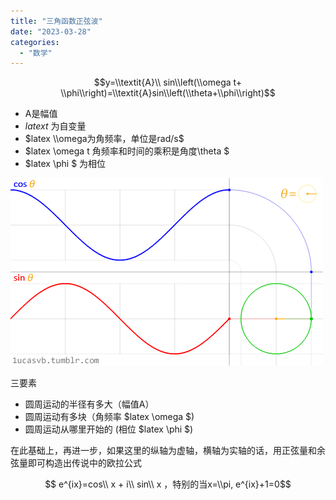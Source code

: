 ```yaml
---
title: "三角函数正弦波"
date: "2023-03-28"
categories: 
  - "数学"
---
```


$$y=\\textit{A}\\ sin\\left(\\omega t+ \\phi\\right)=\\textit{A}sin\\left(\\theta+\\phi\\right)$$

- A是幅值
- $latex t$ 为自变量
- $latex \\omega为角频率，单位是rad/s$
- $latex \\omega t 角频率和时间的乘积是角度\\theta $
- $latex \\phi $ 为相位

[![](images/v2-ecf5ba982ff3de01fb074a8dc58d6715_720w.gif)](http://127.0.0.1/?attachment_id=5106)

三要素

- 圆周运动的半径有多大（幅值A）
- 圆周运动有多块（角频率 $latex \\omega $)
- 圆周运动从哪里开始的 (相位 $latex \\phi $)

在此基础上，再进一步，如果这里的纵轴为虚轴，横轴为实轴的话，用正弦量和余弦量即可构造出传说中的欧拉公式

$$ e^{ix}=cos\\ x + i\\ sin\\ x ，特别的当x=\\pi, e^{ix}+1=0$$
